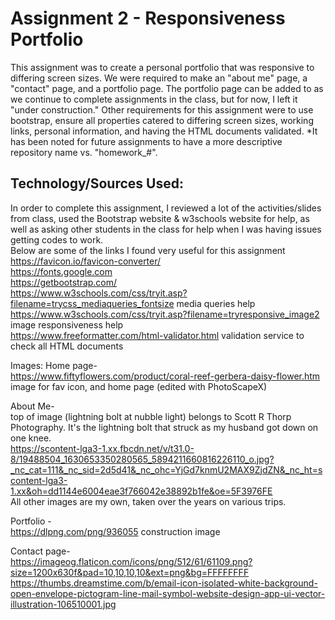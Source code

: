 # Assignment 2 - Responsiveness Portfolio
This assignment was to create a personal portfolio that was responsive to differing screen sizes. We were required to make an "about me" page, a "contact" page, and a portfolio page. The portfolio page can be added to as we continue to complete assignments in the class, but for now, I left it "under construction."  Other requirements for this assignment were to use bootstrap, ensure all properties catered to differing screen sizes, working links, personal information, and having the HTML documents validated.
*It has been noted for future assignments to have a more descriptive repository name vs. "homework_#". 

## Technology/Sources Used:
In order to complete this assignment, I reviewed a lot of the activities/slides from class, used the Bootstrap website & w3schools website for help, as well as asking other students in the class for help when I was having issues getting codes to work.<br>
Below are some of the links I found very useful for this assignment<br>
https://favicon.io/favicon-converter/<br>
https://fonts.google.com<br>
https://getbootstrap.com/<br>
https://www.w3schools.com/css/tryit.asp?filename=trycss_mediaqueries_fontsize media queries help<br>
https://www.w3schools.com/css/tryit.asp?filename=tryresponsive_image2 image responsiveness help<br>
https://www.freeformatter.com/html-validator.html validation service to check all HTML documents<br>

Images: Home page-<br>
https://www.fiftyflowers.com/product/coral-reef-gerbera-daisy-flower.htm image for fav icon, and home page (edited with PhotoScapeX)<br>

About Me- <br>
top of image (lightning bolt at nubble light) belongs to Scott R Thorp Photography. It's the lightning bolt that struck as my husband got down on one knee.<br>
https://scontent-lga3-1.xx.fbcdn.net/v/t31.0-8/19488504_1630653350280565_5894211660816226110_o.jpg?_nc_cat=111&_nc_sid=2d5d41&_nc_ohc=YjGd7knmU2MAX9ZjdZN&_nc_ht=scontent-lga3-1.xx&oh=dd1144e6004eae3f766042e38892b1fe&oe=5F3976FE<br>
All other images are my own, taken over the years on various trips. <br>

Portfolio - <br>
https://dlpng.com/png/936055 construction image<br>

Contact page-<br>
https://imageog.flaticon.com/icons/png/512/61/61109.png?size=1200x630f&pad=10,10,10,10&ext=png&bg=FFFFFFFF<br>
https://thumbs.dreamstime.com/b/email-icon-isolated-white-background-open-envelope-pictogram-line-mail-symbol-website-design-app-ui-vector-illustration-106510001.jpg

